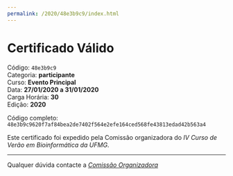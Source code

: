 ```yaml
---
permalink: /2020/48e3b9c9/index.html
---
```


# Certificado Válido

Código: `48e3b9c9`<br>
Categoria: **participante**<br>
Curso: **Evento Principal**<br>
Data: **27/01/2020 a 31/01/2020**<br>
Carga Horária: **30**<br>
Edição: **2020**<br>


Código completo: `48e3b9c9620f7af84bea2de7402f564e2efe164ced568fe43813edad42b563a4`


Este certificado foi expedido pela Comissão organizadora do *IV Curso de Verão em Bioinformática da UFMG*.

----

Qualquer dúvida contacte a [_Comissão Organizadora_](<mailto:cursobioinfoufmg@gmail.com$subject=[Certificados]>)

